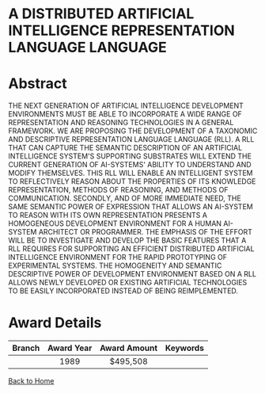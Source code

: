 
A DISTRIBUTED ARTIFICIAL INTELLIGENCE REPRESENTATION LANGUAGE LANGUAGE
======================================================================

# Abstract


THE NEXT GENERATION OF ARTIFICIAL INTELLIGENCE DEVELOPMENT ENVIRONMENTS MUST BE ABLE TO INCORPORATE A WIDE RANGE OF REPRESENTATION AND REASONING TECHNOLOGIES IN A GENERAL FRAMEWORK. WE ARE PROPOSING THE DEVELOPMENT OF A TAXONOMIC AND DESCRIPTIVE REPRESENTATION LANGUAGE LANGUAGE (RLL). A RLL THAT CAN CAPTURE THE SEMANTIC DESCRIPTION OF AN ARTIFICIAL INTELLIGENCE SYSTEM'S SUPPORTING SUBSTRATES WILL EXTEND THE CURRENT GENERATION OF AI-SYSTEMS' ABILITY TO UNDERSTAND AND MODIFY THEMSELVES. THIS RLL WILL ENABLE AN INTELLIGENT SYSTEM TO REFLECTIVELY REASON ABOUT THE PROPERTIES OF ITS KNOWLEDGE REPRESENTATION, METHODS OF REASONING, AND METHODS OF COMMUNICATION. SECONDLY, AND OF MORE IMMEDIATE NEED, THE SAME SEMANTIC POWER OF EXPRESSION THAT ALLOWS AN AI-SYSTEM TO REASON WITH ITS OWN REPRESENTATION PRESENTS A HOMOGENEOUS DEVELOPMENT ENVIRONMENT FOR A HUMAN AI-SYSTEM ARCHITECT OR PROGRAMMER. THE EMPHASIS OF THE EFFORT WILL BE TO INVESTIGATE AND DEVELOP THE BASIC FEATURES THAT A RLL REQUIRES FOR SUPPORTING AN EFFICIENT DISTRIBUTED ARTIFICIAL INTELLIGENCE ENVIRONMENT FOR THE RAPID PROTOTYPING OF EXPERIMENTAL SYSTEMS. THE HOMOGENEITY AND SEMANTIC DESCRIPTIVE POWER OF DEVELOPMENT ENVIRONMENT BASED ON A RLL ALLOWS NEWLY DEVELOPED OR EXISTING ARTIFICIAL TECHNOLOGIES TO BE EASILY INCORPORATED INSTEAD OF BEING REIMPLEMENTED.  

# Award Details

|Branch|Award Year|Award Amount|Keywords|
| :---: | :---: | :---: | :---: |
||1989|$495,508||
  
  


[Back to Home](https://github.com/chrischow/dod_sbir_awards#907)